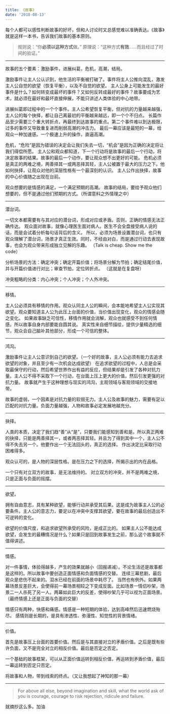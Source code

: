 ```yaml
---
title: 《故事》
date: '2018-08-13'
---
```


每个人都可以感性判断故事的好坏，但和人讨论时又总感觉难以准确表达。《故事》就是这样一本书，告诉我们故事的基本原则。

> 规则说：“你**必须以这种方式**做。”
> 原理说：“这种方式**有效**……而且经过了时间的验证。”

---

故事的五个要素：激励事件，进展纠葛，危机，高潮，结局。

激励事件让主人公认识到，他生活的平衡被打破了。事件将主人公推向混乱，激发主人公自觉的欲望（恢复平衡），以及不自觉的欲望。
主人公身上可能发生的最好事件是什么？如何转变成最坏的事件？又如何反转成最好的事件？故事要成为艺术，就必须在最好和最坏直接伸展，不能只讲述人类体验的中心地带。

进展纠葛即过程中的一个个事件。主人公希望恢复平衡，但对抗的力量越来越强，主人公的每个抉择，都让自己离最初的平衡越来越远，即一个个不归点。
长篇作品至少需要三个重大转折点，再最终到达故事的重点。第二个事件难以到达极限，过多的事件又导致重复进而削弱高潮的冲击力。
最后一幕应该是最短的一幕，给观众一种加速感。一个极速上升的操作，直逼高潮。

危机，“危险”是因为错误的决定会让我们失去一切，“机会”是因为正确的决定将让我们得偿所愿。
主人公和观众都知道，下一个行动将是故事的最后一个行动，将决定故事的结果。故事的最后一个动作，要让观众想不出更好的可能。
危机必须是真正的两难之境，两善择其一或两恶择其轻，主人公被置于最大的压力之下。他如何抉择，让观众对他的深层性格有一个最深刻的认识。
主人公作出抉择，故事的中心价值随之出现在台前。

观众想要的是情感的满足，一个满足预期的高潮。
故事的结局，要给予观众他们想要的，但不是通过他们预期的方式。（所谓意料之外情理之中）

---

潜台词。

一切文本都需要有与其对应的潜台词，形成对应或矛盾。否则，正确的情感无法正确传达。
观众面对故事，就像心理医生面对病人。医生不会全盘接受病人说的话，而是会试着分析每句话背后的含义。
所以，必须为场景设置潜台词，也只有观众理解了潜台词，场景才真正生效。同时，不经由对白，而是通过行动去表现故事，也会为观众带来形成独立见解的乐趣。
（Talk is cheap. Show me the code）

分析场景的方法：确定冲突；确定开篇价值；将场景分解为节拍；确定结尾价值，并与开篇价值进行对比；审查节拍，定位转折点。
（这就是在复盘呀）

冲突粗略的分类：内心冲突；个人冲突；个人外冲突。

---

移情。

主人公必须具有移情的作用。观众认同主人公的瞬间，会本能地希望主人公实现其欲望。观众要知道主人公为此压上台面的价值，当价值出现变化，观众的情感会随之变化。
如果故事缺乏可信性，移情作用就会消解，观众也就感受不到任何情感。所以故事自身内部要能自圆其说。
真实性来自细节描绘，提供少量精选的细节，观众会自己脑补其他部分，形成一个可信的整体。

---

鸿沟。

激励事件让主人公意识到自己的欲望。（一个好的故事，主人公必须有能力去追求欲望的对象，并且至少有一次机会达成欲望）
在追求欲望的过程中，人总是会采取最保守的行动，然后希望世界作出有益的反应，但结果却是引发了各种对抗力量。主人公不得不采取下一个行动，在台面上压上更大的价值，然后引发更强的对抗力量。
故事就产生于这种理想与现实的鸿沟，主观领域与客观领域的交接地带。

故事的虚弱，一个因素是对抗力量的软弱无力。主人公及故事的魅力，需要有足以匹配的对抗力量。负面力量越强，人物和故事必定发展地越充分。

---

抉择。

人类的本质，决定了我们趋“善”从“是”，只要我们能感知到善和是。所以真正两难的抉择，只能是两善择其一，或者两恶择其轻。并且为了得到其中一个，主人公不得不失去另一个。他要作出一个无法回头的，真正的选择。
作出决定比采取行动困难得多。

观众认可的，是人物的深层性格。是在压力之下的选择，所揭示出的内在品格。

一个只有对立双方的故事，是无法维持的。
对立双方的冲突，并不是两难之境，只是正面与负面的摇摆。

---

欲望。

拥有自由意志，具有某种欲望，能够行动并承受其后果。这是成为故事主人公的必要条件。主人公的意志力，要足以在冲突中支撑其欲望，要在故事的最后创造出不可逆转的变化。

欲望的价值尺度，和追求欲望所承受的风险，是成正比的。
如果主人公不能达成欲望，会发生的最糟情况是什么？如果只是回到故事发生之前，那么这个故事就不值得讲述。

---

情感。

对一件事情，体验得越多，产生的效果就越小（回报递减）。不论生活还是故事都是这样的。所以故事中要创造正面情感和负面情感的交替。
连续三幕悲剧，最后观众是悲伤不起来的。泪水已经在前面的场景中耗尽了。
当然也有例外。如果两幕场景反差巨大，会使得前一幕场景相较之下变成反面。比如场景一情侣吵架，场景二一人杀死了另一人。两幕如此巨大的反差，使得吵架几乎可以视为正面场景。（最终情感上还是正面与负面的交替）

情感只有两种，快感和痛感。情感是一种短期的体验，达到高峰然后迅速燃烧殆尽。
感情则是长期的，是具有渗透性、弥漫性、知觉性的背景情绪。

---

价值。

首先是故事压上台面的首要价值。然后是与其直接对立的矛盾价值。之后是既有些许负面，又不是完全对立的相反价值。最后是否定之否定。

一个基础的故事框架，可以从正面价值运转到相反价值，再运转到矛盾价值，最后一幕运转到否定只否定。

将故事和人物，带到线索的终点。（又让我想起了神知的那一幕）

---

> For above all else, beyond imagination and skill, what the world ask of you is courage, courage to risk rejection, ridicule and failure.

就摘抄这么多。加油
